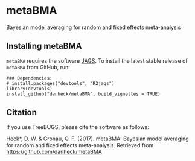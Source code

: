 # metaBMA

Bayesian model averaging for random and fixed effects meta-analysis

## Installing metaBMA

`metaBMA` requires the software [JAGS](http://mcmc-jags.sourceforge.net/). To install the latest stable release of `metaBMA` from GitHub, run:
```
### Dependencies:
# install.packages("devtools", "R2jags")
library(devtools)
install_github("danheck/metaBMA", build_vignettes = TRUE)
```

## Citation

If you use TreeBUGS, please cite the software as follows:

Heck\*, D. W. & Gronau, Q. F. (2017). metaBMA: Bayesian model averaging for random and fixed effects meta-analysis. Retrieved from https://github.com/danheck/metaBMA
